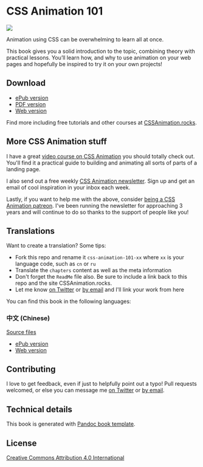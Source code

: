 # CSS Animation 101

![](https://github.com/cssanimation/css-animation-101/raw/master/images/cover-small.png)

Animation using CSS can be overwhelming to learn all at once.

This book gives you a solid introduction to the topic, combining theory with practical lessons. You’ll learn how, and why to use animation on your web pages and hopefully be inspired to try it on your own projects!

## Download

* [ePub version](https://github.com/cssanimation/css-animation-101/raw/master/downloads/epub/cssanimation-101.epub) 
* [PDF version](https://github.com/cssanimation/css-animation-101/raw/master/downloads/pdf/cssanimation-101.pdf)
* [Web version](https://cssanimation.rocks/css-animation-101/)

Find more including free tutorials and other courses at [CSSAnimation.rocks](https://cssanimation.rocks).

## More CSS Animation stuff

I have a great [video course on CSS Animation](http://courses.cssanimation.rocks/p/level-up/) you should totally check out. You'll find it a practical guide to building and animating all sorts of parts of a landing page.

I also send out a free weekly [CSS Animation newsletter](https://cssanimation.rocks/weekly/). Sign up and get an email of cool inspiration in your inbox each week.

Lastly, if you want to help me with the above, consider [being a CSS Animation patreon](https://www.patreon.com/cssanimation). I've been running the newsletter for approaching 3 years and will continue to do so thanks to the support of people like you!

## Translations

Want to create a translation? Some tips:

* Fork this repo and rename it `css-animation-101-xx` where `xx` is your language code, such as `cn` or `ru`
* Translate the `chapters` content as well as the meta information
* Don't forget the `ReadMe` file also. Be sure to include a link back to this repo and the site CSSAnimation.rocks.
* Let me know [on Twitter](https://twitter.com/cssanimation) or [by email](mailto:donovan@cssanimation.rocks) and I'll link your work from here

You can find this book in the following languages:

### 中文 (Chinese) 

[Source files](https://github.com/H-Wakanda/css-animation-101-cn)

* [ePub version](https://github.com/H-Wakanda/css-animation-101-cn/raw/master/build/epub/book.epub)
* [Web version](https://h-wakanda.github.io/css-animation-101-cn/)

## Contributing

I love to get feedback, even if just to helpfully point out a typo! Pull requests welcomed, or else you can message me [on Twitter](https://twitter.com/cssanimation) or [by email](mailto:donovan@cssanimation.rocks).

## Technical details

This book is generated with [Pandoc book template](https://github.com/wikiti/pandoc-book-template).

## License

[Creative Commons Attribution 4.0 International](https://creativecommons.org/licenses/by/4.0/)

